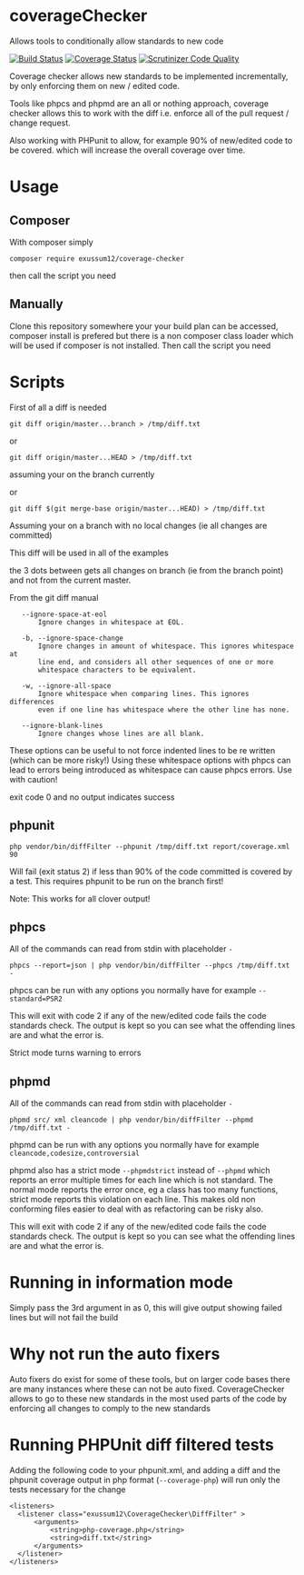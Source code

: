 # coverageChecker
Allows tools to conditionally allow standards to new code

[![Build Status](https://travis-ci.org/exussum12/coverageChecker.svg?branch=master)](https://travis-ci.org/exussum12/coverageChecker)
[![Coverage Status](https://coveralls.io/repos/github/exussum12/coverageChecker/badge.svg?branch=master)](https://coveralls.io/github/exussum12/coverageChecker?branch=master)
[![Scrutinizer Code Quality](https://scrutinizer-ci.com/g/exussum12/coverageChecker/badges/quality-score.png?b=master)](https://scrutinizer-ci.com/g/exussum12/coverageChecker/?branch=master)

Coverage checker allows new standards to be implemented incrementally, by only enforcing them on new / edited code.

Tools like phpcs and phpmd are an all or nothing approach, coverage checker allows this to work with the diff i.e. enforce all of the pull request / change request.

Also working with PHPunit to allow, for example 90% of new/edited code to be covered. which will increase the overall coverage over time.

# Usage

## Composer
With composer simply

    composer require exussum12/coverage-checker
    
then call the script you need

## Manually
Clone this repository somewhere your your build plan can be accessed, composer install is prefered but there is a non composer class loader which will be used if composer is not installed.
Then call the script you need


# Scripts

First of all a diff is needed

    git diff origin/master...branch > /tmp/diff.txt
or 

    git diff origin/master...HEAD > /tmp/diff.txt
assuming your on the branch currently

or

    git diff $(git merge-base origin/master...HEAD) > /tmp/diff.txt
    
Assuming your on a branch with no local changes (ie all changes are committed) 

This diff will be used in all of the examples

the 3 dots between gets all changes on branch (ie from the branch point) and not from the current master.

From the git diff manual 

       --ignore-space-at-eol
           Ignore changes in whitespace at EOL.

       -b, --ignore-space-change
           Ignore changes in amount of whitespace. This ignores whitespace at
           line end, and considers all other sequences of one or more
           whitespace characters to be equivalent.

       -w, --ignore-all-space
           Ignore whitespace when comparing lines. This ignores differences
           even if one line has whitespace where the other line has none.

       --ignore-blank-lines
           Ignore changes whose lines are all blank.

These options can be useful to not force indented lines to be re written (which can be more risky!)
Using these whitespace options with phpcs can lead to errors being introduced as whitespace can cause phpcs errors.
Use with caution!

exit code 0 and no output indicates success

## phpunit

    php vendor/bin/diffFilter --phpunit /tmp/diff.txt report/coverage.xml  90
    
Will fail (exit status 2) if less than 90% of the code committed is covered by a test.
This requires phpunit to be run on the branch first!

Note: This works for all clover output!

## phpcs

All of the commands can read from stdin with placeholder `-`

    phpcs --report=json | php vendor/bin/diffFilter --phpcs /tmp/diff.txt -
    
phpcs can be run with any options you normally have for example `--standard=PSR2`

This will exit with code 2 if any of the new/edited code fails the code standards check. The output is kept so you can see what the offending lines are and what the error is.

Strict mode turns warning to errors


## phpmd

All of the commands can read from stdin with placeholder `-`

    phpmd src/ xml cleancode | php vendor/bin/diffFilter --phpmd /tmp/diff.txt -
    
phpmd can be run with any options you normally have for example `cleancode,codesize,controversial`

phpmd also has a strict mode `--phpmdstrict` instead of `--phpmd` which reports an error multiple times for each line which is not standard.
The normal mode reports the error once, eg a class has too many functions, strict mode reports this violation on each line. This makes old non conforming files easier to deal with as refactoring can be risky also.

This will exit with code 2 if any of the new/edited code fails the code standards check. The output is kept so you can see what the offending lines are and what the error is.


# Running in information mode
Simply pass the 3rd argument in as 0, this will give output showing failed lines but will not fail the build


# Why not run the auto fixers
Auto fixers do exist for some of these tools, but on larger code bases there are many instances where these can not be auto fixed. CoverageChecker allows to go to these new standards in the most used parts of the code by enforcing all changes to comply to the new standards

# Running PHPUnit diff filtered tests

Adding the following code to your phpunit.xml, and adding a diff and the phpunit coverage output in php format (`--coverage-php`) will run only the tests necessary for the change 


    <listeners>
      <listener class="exussum12\CoverageChecker\DiffFilter" >
          <arguments>
              <string>php-coverage.php</string>
              <string>diff.txt</string>
          </arguments>
      </listener>
    </listeners>

